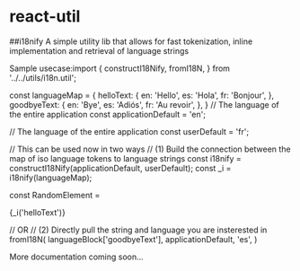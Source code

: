 # react-util

##i18nify 
A simple utility lib that allows for fast tokenization, inline implementation and retrieval of language strings

Sample usecase:import {
  constructI18Nify,
  fromI18N,
} from '../../utils/i18n.util';

const languageMap = {
  helloText: {
    en: 'Hello',
    es: 'Hola',
    fr: 'Bonjour',
  },
  goodbyeText: {
    en: 'Bye',
    es: 'Adiós',
    fr: 'Au revoir',
  },
}
// The language of the entire application
const applicationDefault = 'en';

// The language of the entire application
const userDefault = 'fr';

// This can be used now in two ways
// (1) Build the connection between the map of iso language tokens to language strings
const i18nify = constructI18Nify(applicationDefault, userDefault);
const _i = i18nify(languageMap);

const RandomElement = <p>{_i('helloText')}</p>

// OR
// (2) Directly pull the string and language you are insterested in
fromI18N(
  languageBlock['goodbyeText'],
  applicationDefault,
  'es',
)

More documentation coming soon...